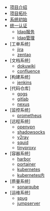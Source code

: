* [项目介绍](README.md)
* [项目拓扑](book/architecture.md)
* [系统初始](book/sysinit.md)
* [统一认证](book/TYRZ_README.md)
  * [ldap服务](book/ldap.md)
  * [ldap管理](book/lam.md)
* [工单系统]
  * [jira](book/jira.md)
  * [zentao](book/zentao.md)
* [文档系统]
  * [dokuwiki](book/doku.md)
  * [confluence](book/confluence.md)
* [构建系统]
  * [jenkins](book/jenkins.md)
* [代码仓库]
  * [gogs](book/gogs.md)
  * [gitlab](book/gitlab.md)
  * [nexus](book/nexus.md)
* [监控系统]
  * [prometheus](book/prometheus.md)
* [远程系统]
  * [openvpn](book/openvpn.md)
  * [shadowsocks](book/shadowsocks.md)
  * [v2ray](book/v2ray.md)
  * [squid](book/squid.md)
  * [tinyproxy](book/tinyproxy.md)
* [容器系统]
  * [harbor](book/harbor.md)
  * [portainer](book/portainer.md)
  * [kubernetes](book/kubernetes.md)
  * [kubernetes内](book/kubernetes-n.md)
* [质量系统]
  * [sonarqube](book/sonarqube.md)
* [运维系统]
  * [spug](book/spug.md)
  * [jumpserver](book/jumpserver.md)
